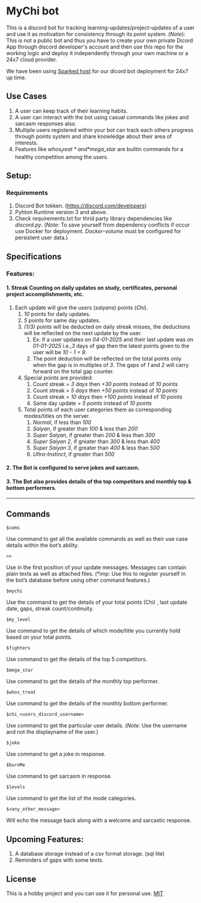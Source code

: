 # MyChi bot 
This is a discord bot for tracking learning-updates/project-updates of a user and use it as motivation for consistency through its point system.
(*Note*): This is not a public bot and thus you have to create your own private Dicord App through discord developer's account and then use this repo for the working logic and deploy it independently through your own machine or a 24x7 cloud provider. 

We have been using [Sparked host](https://billing.sparkedhost.com/aff.php?aff=2780) for our dicord bot deployment for 24x7 up time.


## Use Cases
1. A user can keep track of their learning habits.
2. A user can interact with the bot using casual commands like jokes and sarcasm responses also.
3. Multiple users registered within your bot can track each others progress through points system and share knowledge about their area of interests.
4. Features like *$whos_treat* and *$mega_star* are builtin commands for a healthy competition among the users.

## Setup:

### Requirements
1. Discord Bot tokken. (https://discord.com/developers)
2. Pyhton Runtime version 3 and above.
3. Check requirements.txt for thrid party library dependencies like *discord.py*. (*Note*: To save yourself from dependency conflicts if occur use Docker for deployment. *Docker-volume* must be configured for persistent user data.)
  
## Specifications

### Features:

 #### 1. Streak Counting on daily updates on study, certificates, personal project accomplishments, etc.

   1. Each update will give the users (*saiyans*) points (*Chi*).  
      1. *10* points for daily updates.  
      2. *5* points for same day updates.  
      3. *(1/3)* points will be deducted on daily streak misses, the deductions will be reflected on the next update by the user.  
         1. Ex:  if a user updates on *04-01-2025* and their last update was on *01-01-2025* i.e.,*3* days of gap then the latest points given to the user will be *10 - 1 = 9*.  
         2. The point deduction will be reflected on the total points only when the gap is in multiples of *3*. The gaps of *1* and *2* will carry forward on the total gap counter.   
      4. Special points are provided:  
         1. Count streak = *3 days* then *+30 points* instead of *10 points*  
         2. Count streak = *5 days* then *+50 points* instead of *10 points* 
         3. Count streak = *10 days* then *+100 points* instead of *10 points*  
         4. Same day update = *5 points* instead of *10 points*
      5. Total points of each user categories them as corresponding modes/titles on the server.  
         1. *Normal*, if less than *100*  
         2. *Saiyan*, if greater than *100* & less than *200*  
         3. *Super Saiyan*, if greater than *200* & less than *300*  
         4. *Super Saiyan 2*, if greater than *300* & less than *400*  
         5. *Super Saiyan 3*, if greater than *400* & less than *500*  
         6. *Ultra-Instinct*, if greater than *500*

 #### 2. The Bot is configured to serve jokes and sarcasm.

 #### 3. The Bot also provides details of the top competitors and monthly top & bottom performers.

- - - - 
## Commands ##

    $coms
   Use command to get all the available commands as well as their use case details within the bot’s ability.

    >>
   Use in the first position of your update messages. Messages can contain plain texts as well as attached files. (*imp: Use this to register yourself in the bot’s database before using other command features.)

    $mychi 
   Use the command to get the details of your total points (Chi) , last update date, gaps, streak count/continuity.
    
    $my_level
   Use command to get the details of which mode/title you currently hold based on your total points.
    
    $fighters
   Use command to get the details of the top 5 competitors.

    $mega_star
   Use command to get the details of the monthly top performer.
    
    $whos_treat
   Use command to get the details of the monthly bottom performer.
    
    $chi_<users_discord_username>
   Use command to get the particular user details. (*Note:* Use the username and not the displayname of the user.)
    
    $joke
   Use command to get a joke in response.
   
    $burnMe
   Use command to get sarcasm in response.
   
    $levels
   Use command to get the list of the mode categories.
    
    $<any_other_message>
   Will echo the message back along with a welcome and sarcastic response.


## Upcoming Features:
   1. A database storage instead of a csv format storage. (sql lite)
   2. Reminders of gaps with some texts.

## License
This is a hobby project and you can use it for personal use.
[MIT](https://choosealicense.com/licenses/mit/)
